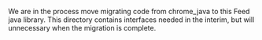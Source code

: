 We are in the process move migrating code from chrome_java to this Feed java
library. This directory contains interfaces needed in the interim, but will
unnecessary when the migration is complete.
